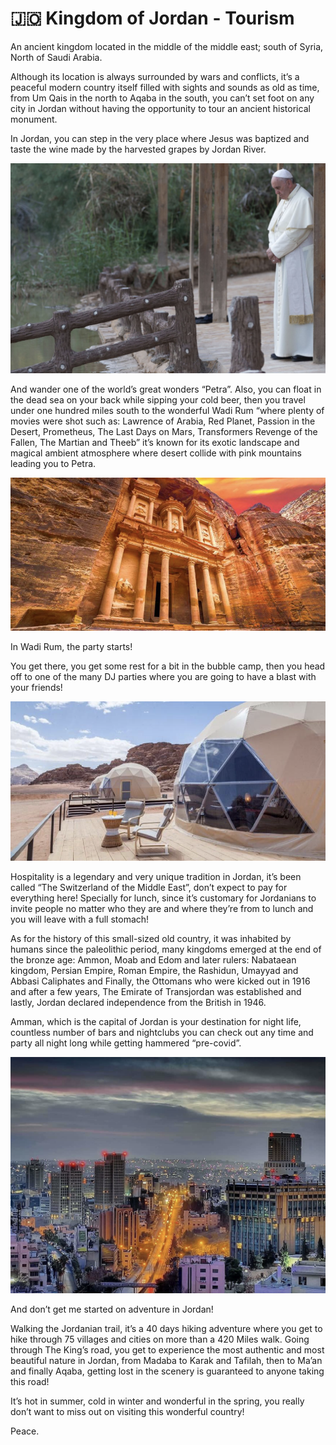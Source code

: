 # 🇯🇴 Kingdom of Jordan - Tourism

An ancient kingdom located in the middle of the middle east; south of Syria, North of Saudi Arabia.

Although its location is always surrounded by wars and conflicts, it’s a peaceful modern country itself filled with sights and sounds as old as time, from Um Qais in the north to Aqaba in the south, you can’t set foot on any city in Jordan without having the opportunity to tour an ancient historical monument.

In Jordan, you can step in the very place where Jesus was baptized and taste the wine made by the harvested grapes by Jordan River.

![Pope Francis looking towards the Jordan River](_static/images/jordan/pope.png)

And wander one of the world’s great wonders “Petra”. Also, you can float in the dead sea on your back while sipping your cold beer, then you travel under one hundred miles south to the wonderful Wadi Rum “where plenty of movies were shot such as: Lawrence of Arabia, Red Planet, Passion in the Desert, Prometheus, The Last Days on Mars, Transformers Revenge of the Fallen, The Martian and Theeb” it’s known for its exotic landscape and magical ambient atmosphere where desert collide with pink mountains leading you to Petra.

![Petra](_static/images/jordan/petra.png)

In Wadi Rum, the party starts!

You get there, you get some rest for a bit in the bubble camp, then you head off to one of the many DJ parties where you are going to have a blast with your friends!

![Bubble camps](_static/images/jordan/bubble-camps.png)

Hospitality is a legendary and very unique tradition in Jordan, it’s been called “The Switzerland of the Middle East”, don’t expect to pay for everything here! Specially for lunch, since it’s customary for Jordanians to invite people no matter who they are and where they’re from to lunch and you will leave with a full stomach!

As for the history of this small-sized old country, it was inhabited by humans since the paleolithic period, many kingdoms emerged at the end of the bronze age: Ammon, Moab and Edom and later rulers: Nabataean kingdom, Persian Empire, Roman Empire, the Rashidun, Umayyad and Abbasi Caliphates and Finally, the Ottomans who were kicked out in 1916 and after a few years, The Emirate of Transjordan was established and lastly, Jordan declared independence from the British in 1946.

Amman, which is the capital of Jordan is your destination for night life, countless number of bars and nightclubs you can check out any time and party all night long while getting hammered “pre-covid”.

![Amman](_static/images/jordan/amman.png)

And don’t get me started on adventure in Jordan!

Walking the Jordanian trail, it’s a 40 days hiking adventure where you get to hike through 75 villages and cities on more than a 420 Miles walk. Going through The King’s road, you get to experience the most authentic and most beautiful nature in Jordan, from Madaba to Karak and Tafilah, then to Ma’an and finally Aqaba, getting lost in the scenery is guaranteed to anyone taking this road!

It’s hot in summer, cold in winter and wonderful in the spring, you really don’t want to miss out on visiting this wonderful country!

Peace.
